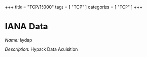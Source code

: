 +++
title = "TCP/15000"
tags = [ "TCP" ]
categories = [ "TCP" ]
+++

# IANA Data

_Name:_ hydap

_Description:_ Hypack Data Aquisition

